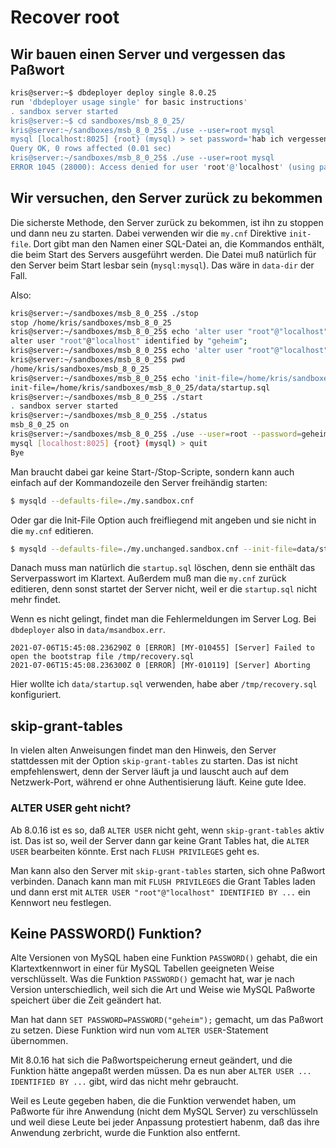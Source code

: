 # Recover root

## Wir bauen einen Server und vergessen das Paßwort

```bash
kris@server:~$ dbdeployer deploy single 8.0.25                                                                          Database installed in $HOME/sandboxes/msb_8_0_25
run 'dbdeployer usage single' for basic instructions'
. sandbox server started
kris@server:~$ cd sandboxes/msb_8_0_25/
kris@server:~/sandboxes/msb_8_0_25$ ./use --user=root mysql                                
mysql [localhost:8025] {root} (mysql) > set password='hab ich vergessen';
Query OK, 0 rows affected (0.01 sec)
kris@server:~/sandboxes/msb_8_0_25$ ./use --user=root mysql
ERROR 1045 (28000): Access denied for user 'root'@'localhost' (using password: YES)
```
## Wir versuchen, den Server zurück zu bekommen

Die sicherste Methode, den Server zurück zu bekommen, ist ihn zu stoppen und dann neu zu starten.
Dabei verwenden wir die `my.cnf` Direktive `init-file`.
Dort gibt man den Namen einer SQL-Datei an, die Kommandos enthält, die beim Start des Servers ausgeführt werden.
Die Datei muß natürlich für den Server beim Start lesbar sein (`mysql:mysql`).
Das wäre in `data-dir` der Fall.

Also:
```bash
kris@server:~/sandboxes/msb_8_0_25$ ./stop
stop /home/kris/sandboxes/msb_8_0_25
kris@server:~/sandboxes/msb_8_0_25$ echo 'alter user "root"@"localhost" identified by "geheim";'
alter user "root"@"localhost" identified by "geheim";
kris@server:~/sandboxes/msb_8_0_25$ echo 'alter user "root"@"localhost" identified by "geheim";' > data/startup.sql
kris@server:~/sandboxes/msb_8_0_25$ pwd
/home/kris/sandboxes/msb_8_0_25
kris@server:~/sandboxes/msb_8_0_25$ echo 'init-file=/home/kris/sandboxes/msb_8_0_25/data/startup.sql'
init-file=/home/kris/sandboxes/msb_8_0_25/data/startup.sql
kris@server:~/sandboxes/msb_8_0_25$ ./start
. sandbox server started
kris@server:~/sandboxes/msb_8_0_25$ ./status
msb_8_0_25 on
kris@server:~/sandboxes/msb_8_0_25$ ./use --user=root --password=geheim mysql
mysql [localhost:8025] {root} (mysql) > quit
Bye
```

Man braucht dabei gar keine Start-/Stop-Scripte, sondern kann auch einfach auf der Kommandozeile den Server freihändig starten:

```bash
$ mysqld --defaults-file=./my.sandbox.cnf
```

Oder gar die Init-File Option auch freifliegend mit angeben und sie nicht in die `my.cnf` editieren.

```bash
$ mysqld --defaults-file=./my.unchanged.sandbox.cnf --init-file=data/startup.sql
```

Danach muss man natürlich die `startup.sql` löschen, denn sie enthält das Serverpasswort im Klartext.
Außerdem muß man die `my.cnf` zurück editieren, denn sonst startet der Server nicht, weil er die `startup.sql` nicht mehr findet.

Wenn es nicht gelingt, findet man die Fehlermeldungen im Server Log.
Bei `dbdeployer` also in `data/msandbox.err`.

```
2021-07-06T15:45:08.236290Z 0 [ERROR] [MY-010455] [Server] Failed to open the bootstrap file /tmp/recovery.sql
2021-07-06T15:45:08.236300Z 0 [ERROR] [MY-010119] [Server] Aborting
```

Hier wollte ich `data/startup.sql` verwenden, habe aber `/tmp/recovery.sql` konfiguriert.

## skip-grant-tables

In vielen alten Anweisungen findet man den Hinweis, den Server stattdessen mit der Option `skip-grant-tables` zu starten.
Das ist nicht empfehlenswert, denn der Server läuft ja und lauscht auch auf dem Netzwerk-Port, während er ohne Authentisierung läuft. 
Keine gute Idee.

### ALTER USER geht nicht?

Ab 8.0.16 ist es so, daß `ALTER USER` nicht geht, wenn `skip-grant-tables` aktiv ist.
Das ist so, weil der Server dann gar keine Grant Tables hat, die `ALTER USER` bearbeiten könnte.
Erst nach `FLUSH PRIVILEGES` geht es.

Man kann also den Server mit `skip-grant-tables` starten, sich ohne Paßwort verbinden.
Danach kann man mit `FLUSH PRIVILEGES` die Grant Tables laden und dann erst mit `ALTER USER "root"@"localhost" IDENTIFIED BY ...` ein Kennwort neu festlegen.

## Keine PASSWORD() Funktion?

Alte Versionen von MySQL haben eine Funktion `PASSWORD()` gehabt, die ein Klartextkennwort in einer für MySQL Tabellen geeigneten Weise verschlüsselt.
Was die Funktion `PASSWORD()` gemacht hat, war je nach Version unterschiedlich, weil sich die Art und Weise wie MySQL Paßworte speichert über die Zeit geändert hat.

Man hat dann `SET PASSWORD=PASSWORD("geheim");` gemacht, um das Paßwort zu setzen.
Diese Funktion wird nun vom `ALTER USER`-Statement übernommen.

Mit 8.0.16 hat sich die Paßwortspeicherung erneut geändert, und die Funktion hätte angepaßt werden müssen.
Da es nun aber `ALTER USER ... IDENTIFIED BY ...` gibt, wird das nicht mehr gebraucht.

Weil es Leute gegeben haben, die die Funktion verwendet haben, um Paßworte für ihre Anwendung (nicht dem MySQL Server) zu verschlüsseln und weil diese Leute bei jeder Anpassung protestiert habenm, daß das ihre Anwendung zerbricht, wurde die Funktion also entfernt.
